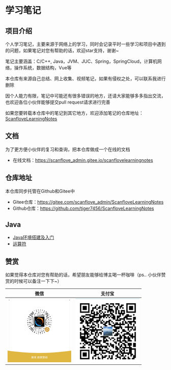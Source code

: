# 学习笔记

## 项目介绍

个人学习笔记，主要来源于网络上的学习，同时会记录平时一些学习和项目中遇到的问题，如果笔记对您有帮助的话，欢迎star支持，谢谢~

笔记主要涵盖：C/C++, Java，JVM、JUC、Spring，SpringCloud，计算机网络，操作系统，数据结构，Vue等

本仓库有来源自己总结、网上收集、视频笔记，如果有侵权之处，可以联系我进行删除

因个人能力有限，笔记中可能还有很多错误的地方，还请大家能够多多指出交流，也欢迎各位小伙伴能够提交pull request请求进行完善

如果您要转载本仓库中的笔记到其它地方，欢迎添加笔记的仓库地址：[ScanfloveLearningNotes](https://gitee.com/scanflove_admin/ScanfloveLearningNotes)

## 文档

为了更方便小伙伴的复习和查询，把本仓库做成一个在线的文档

- 在线文档：https://scanflove_admin.gitee.io/scanflovelearningnotes

## 仓库地址

本仓库同步托管在Github和Gitee中

- Gitee仓库：https://gitee.com/scanflove_admin/ScanfloveLearningNotes
- Github仓库：https://github.com/tiger7456/ScanfloveLearningNotes

## Java

- [Java环境搭建及入门](Java/Java基础语法/Java环境搭建及入门/README.md)
- [运算符](Java/Java基础语法/运算符/README.md)

## 赞赏

如果觉得本仓库对您有帮助的话，希望朋友能够给博主喝一杯咖啡（ps.. 小伙伴赞赏的时候可以备注一下下~）

|                       微信                       |                      支付宝                       |
| :----------------------------------------------: | :-----------------------------------------------: |
| <img src="./doc/images/qq/wx.png" width="200" /> | <img src="./doc/images/qq/zfb.png" width="200" /> |